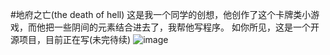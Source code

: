 #地府之亡(the death of hell)
这是我一个同学的创想，他创作了这个卡牌类小游戏，而他把一些阴间的元素结合进去了，我帮他写程序。
如你所见，这是一个开源项目，目前正在写(未完待续)
![image](https://user-images.githubusercontent.com/111341725/200109651-e90c2013-6c78-4756-884c-411d9bee7f9f.png)
